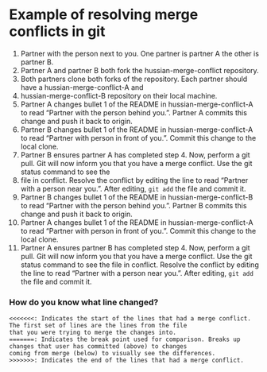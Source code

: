 # Example of resolving merge conflicts in git

1. Partner with the person next to you. One partner is partner A the other is partner B.
1. Partner A and partner B both fork the hussian-merge-conflict repository.
1. Both partners clone both forks of the repository. Each partner should have a hussian-merge-conflict-A and
1. hussian-merge-conflict-B repository on their local machine.
1. Partner A changes bullet 1 of the README in hussian-merge-conflict-A to read “Partner with the person behind you.”. Partner A commits this change and push it back to origin.
1. Partner B changes bullet 1 of the README in hussian-merge-conflict-A to read “Partner with person in front of you.”. Commit this change to the local clone.
1. Partner B ensures partner A has completed step 4. Now, perform a git pull. Git will now inform you that you have a merge conflict. Use the git status command to see the 
1. file in conflict. Resolve the conflict by editing the line to read “Partner with a person near you.”.  After editing, `git add` the file and commit it.
1. Partner B changes bullet 1 of the README in hussian-merge-conflict-B to read “Partner with the person behind you.”. Partner B commits this change and push it back to origin.
1. Partner A changes bullet 1 of the README in hussian-merge-conflict-A to read “Partner with person in front of you.”. Commit this change to the local clone. 
1. Partner A  ensures partner B has completed step 4. Now, perform a git pull. Git will now inform you that you have a merge conflict. Use the git status command to see 
   the file in conflict. Resolve the conflict by editing the line to read “Partner with a person near you.”.  After editing, `git add` the file and commit it.



### How do you know what line changed?

    <<<<<<<: Indicates the start of the lines that had a merge conflict. The first set of lines are the lines from the file
    that you were trying to merge the changes into.
    =======: Indicates the break point used for comparison. Breaks up changes that user has committed (above) to changes
    coming from merge (below) to visually see the differences.
    >>>>>>>: Indicates the end of the lines that had a merge conflict.  
